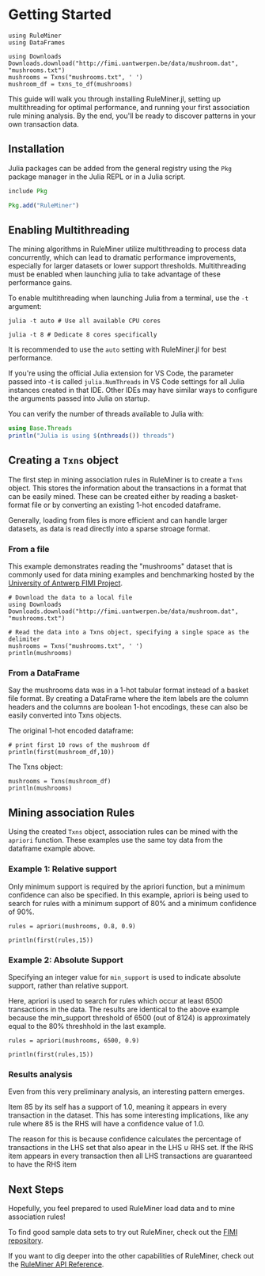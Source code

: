 # Getting Started

```@setup setup
using RuleMiner
using DataFrames

using Downloads
Downloads.download("http://fimi.uantwerpen.be/data/mushroom.dat", "mushrooms.txt")
mushrooms = Txns("mushrooms.txt", ' ')
mushroom_df = txns_to_df(mushrooms)
```

This guide will walk you through installing RuleMiner.jl, setting up multithreading for optimal performance, and running your first association rule mining analysis. By the end, you'll be ready to discover patterns in your own transaction data.

## Installation

Julia packages can be added from the general registry using the `Pkg` package manager in the Julia REPL or in a Julia script.
```julia
include Pkg

Pkg.add("RuleMiner")
```

## Enabling Multithreading
The mining algorithms in RuleMiner utilize multithreading to process data concurrently, which can lead to dramatic performance improvements, especially for larger datasets or lower support thresholds. Multithreading must be enabled when launching julia to take advantage of these performance gains.

To enable multithreading when launching Julia from a terminal, use the `-t` argument:
```shell
julia -t auto # Use all available CPU cores
```
```shell
julia -t 8 # Dedicate 8 cores specifically
```

It is recommended to use the `auto` setting with RuleMiner.jl for best performance.

If you're using the official Julia extension for VS Code, the parameter passed into -t is called `julia.NumThreads` in VS Code settings for all Julia instances created in that IDE. Other IDEs may have similar ways to configure the arguments passed into Julia on startup.

You can verify the number of threads available to Julia with:
```julia
using Base.Threads
println("Julia is using $(nthreads()) threads")
```
## Creating a `Txns` object

The first step in mining association rules in RuleMiner is to create a `Txns` object. This stores the information about the transactions in a format that can be easily mined. These can be created either by reading a basket-format file or by converting an existing 1-hot encoded dataframe.

Generally, loading from files is more efficient and can handle larger datasets, as data is read directly into a sparse stroage format.

### From a file
This example demonstrates reading the "mushrooms" dataset that is commonly used for data mining examples and benchmarking hosted by the [University of Antwerp FIMI Project](http://fimi.uantwerpen.be/).

```@example setup
# Download the data to a local file
using Downloads
Downloads.download("http://fimi.uantwerpen.be/data/mushroom.dat", "mushrooms.txt")

# Read the data into a Txns object, specifying a single space as the delimiter
mushrooms = Txns("mushrooms.txt", ' ')
println(mushrooms)
```

### From a DataFrame
Say the mushrooms data was in a 1-hot tabular format instead of a basket file format. By creating a DataFrame where the item labels are the column headers and the columns are boolean 1-hot encodings, these can also be easily converted into Txns objects.

The original 1-hot encoded dataframe:
```@example setup
# print first 10 rows of the mushroom df
println(first(mushroom_df,10))
```

The Txns object:
```@example setup
mushrooms = Txns(mushroom_df)
println(mushrooms)
```

## Mining association Rules

Using the created `Txns` object, association rules can be mined with the `apriori` function. These examples use the same toy data from the dataframe example above.

### Example 1: Relative support

Only minimum support is required by the apriori function, but a minimum confidence can also be specified. In this example, apriori is being used to search for rules with a minimum support of 80% and a minimum confidence of 90%.
```@example setup
rules = apriori(mushrooms, 0.8, 0.9)

println(first(rules,15))
```

### Example 2: Absolute Support
Specifying an integer value for `min_support` is used to indicate absolute support, rather than relative support.

Here, apriori is used to search for rules which occur at least 6500 transactions in the data. The results are identical to the above example because the min_support threshold of 6500 (out of 8124) is approximately equal to the 80% threshhold in the last example.

```@example setup
rules = apriori(mushrooms, 6500, 0.9)

println(first(rules,15))
```

### Results analysis
Even from this very preliminary analysis, an interesting pattern emerges.

Item 85 by its self has a support of 1.0, meaning it appears in every transaction in the dataset. This has some interesting implications, like any rule where 85 is the RHS will have a confidence value of 1.0.

The reason for this is because confidence calculates the percentage of transactions in the LHS set that also apear in the LHS ∪ RHS set. If the RHS item appears in every transaction then all LHS transactions are guaranteed to have the RHS item

## Next Steps
Hopefully, you feel prepared to used RuleMiner load data and to mine association rules!

To find good sample data sets to try out RuleMiner, check out the [FIMI repository](http://fimi.uantwerpen.be/data/).

If you want to dig deeper into the other capabilities of RuleMiner, check out the [RuleMiner API Reference](../api_reference.md).